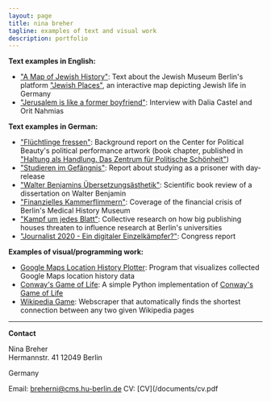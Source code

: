 ```yaml
---
layout: page
title: nina breher
tagline: examples of text and visual work
description: portfolio
---
```


**Text examples in English:**

- ["A Map of Jewish History"](LINK): Text about the Jewish Museum Berlin's platform ["Jewish Places"](https://www.jewish-places.de/), an interactive map depicting Jewish life in Germany  
- ["Jerusalem is like a former boyfriend"](https://www.jmberlin.de/blog-en/2018/02/jerusalem-is-like-a-former-boyfriend/): Interview with Dalia Castel and Orit Nahmias

**Text examples in German:**
- ["Flüchtlinge fressen"](/texts/ZPS_Hintergrundbericht_Fluechtlinge_fressen.pdf): Background report on the Center for Political Beauty's political performance artwork (book chapter, published in ["Haltung als Handlung. Das Zentrum für Politische Schönheit"](http://editionmetzel.de/buecher/haltung-als-handlung-das-zentrum-fuer-politische-schoenheit.html))
- ["Studieren im Gefängnis"](/texts/UnAuf_Studieren_im_Gefaengnis.pdf): Report about studying as a prisoner with day-release
- ["Walter Benjamins Übersetzungsästhetik"](ZfGerm_Benjamin.pdf): Scientific book review of a dissertation on Walter Benjamin
- ["Finanzielles Kammerflimmern"](/texts/UnAuf_Medizinhistorisches_Museum.pdf): Coverage of the financial crisis of Berlin's Medical History Museum
- ["Kampf um jedes Blatt"](UnAuf_Elsevier.pdf): Collective research on how big publishing houses threaten to influence research at Berlin's universities
- ["Journalist 2020 - Ein digitaler Einzelkämpfer?"](http://www.unauf.de/2013/2512/): Congress report

**Examples of visual/programming work:**
- [Google Maps Location History Plotter](https://github.com/chaseinstead/google-maps-plot-on-worldmap): Program that visualizes collected Google Maps location history data
- [Conway's Game of Life](https://github.com/chaseinstead/conway-s-game-of-life): A simple Python implementation of [Conway's Game of Life](https://en.wikipedia.org/wiki/Conway%27s_Game_of_Life)
- [Wikipedia Game](https://github.com/chaseinstead/google-maps-plot-on-worldmap): Webscraper that automatically finds the shortest connection between any two given Wikipedia pages


---

**Contact**

Nina Breher</br>
Hermannstr. 41
12049 Berlin

Germany

Email: breherni@cms.hu-berlin.de
CV: [CV](/documents/cv.pdf
